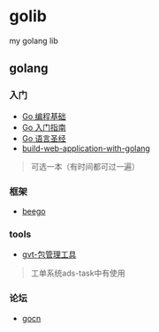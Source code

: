 golib
=====

my golang lib


## golang

### 入门
- [Go 编程基础](https://github.com/Unknwon/go-fundamental-programming)
- [Go 入门指南](https://github.com/Unknwon/the-way-to-go_ZH_CN)
- [Go 语言圣经](http://docs.plhwin.com/gopl-zh)
- [build-web-application-with-golang](https://github.com/astaxie/build-web-application-with-golang)
> 可选一本（有时间都可过一遍）

### 框架
- [beego](https://beego.me/)

### tools
- [gvt-包管理工具](https://github.com/FiloSottile/gvt)
> 工单系统ads-task中有使用

### 论坛
- [gocn](https://gocn.io/)
